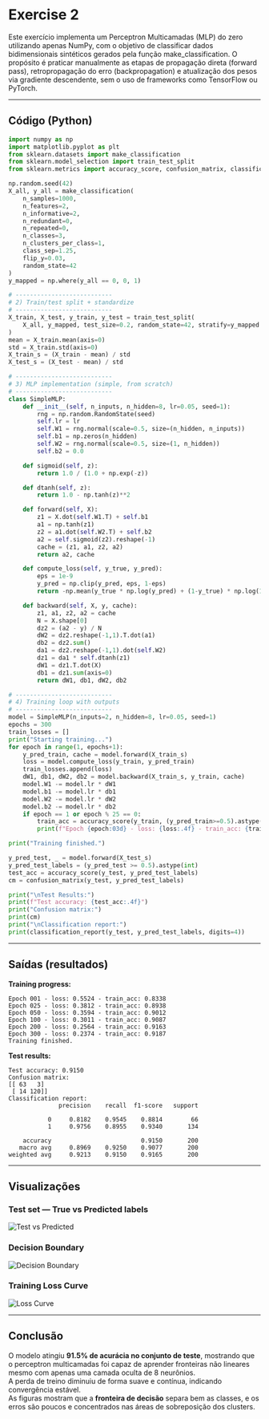 # Exercise 2 

Este exercício implementa um Perceptron Multicamadas (MLP) do zero utilizando apenas NumPy, com o objetivo de classificar dados bidimensionais sintéticos gerados pela função make_classification.
O propósito é praticar manualmente as etapas de propagação direta (forward pass), retropropagação do erro (backpropagation) e atualização dos pesos via gradiente descendente, sem o uso de frameworks como TensorFlow ou PyTorch.

---

## Código (Python)

```python
import numpy as np
import matplotlib.pyplot as plt
from sklearn.datasets import make_classification
from sklearn.model_selection import train_test_split
from sklearn.metrics import accuracy_score, confusion_matrix, classification_report

np.random.seed(42)
X_all, y_all = make_classification(
    n_samples=1000,
    n_features=2,
    n_informative=2,
    n_redundant=0,
    n_repeated=0,
    n_classes=3,
    n_clusters_per_class=1,
    class_sep=1.25,
    flip_y=0.03,
    random_state=42
)
y_mapped = np.where(y_all == 0, 0, 1)

# ---------------------------
# 2) Train/test split + standardize
# ---------------------------
X_train, X_test, y_train, y_test = train_test_split(
    X_all, y_mapped, test_size=0.2, random_state=42, stratify=y_mapped
)
mean = X_train.mean(axis=0)
std = X_train.std(axis=0)
X_train_s = (X_train - mean) / std
X_test_s = (X_test - mean) / std

# ---------------------------
# 3) MLP implementation (simple, from scratch)
# ---------------------------
class SimpleMLP:
    def __init__(self, n_inputs, n_hidden=8, lr=0.05, seed=1):
        rng = np.random.RandomState(seed)
        self.lr = lr
        self.W1 = rng.normal(scale=0.5, size=(n_hidden, n_inputs))
        self.b1 = np.zeros(n_hidden)
        self.W2 = rng.normal(scale=0.5, size=(1, n_hidden))
        self.b2 = 0.0

    def sigmoid(self, z):
        return 1.0 / (1.0 + np.exp(-z))

    def dtanh(self, z):
        return 1.0 - np.tanh(z)**2

    def forward(self, X):
        z1 = X.dot(self.W1.T) + self.b1
        a1 = np.tanh(z1)
        z2 = a1.dot(self.W2.T) + self.b2
        a2 = self.sigmoid(z2).reshape(-1)
        cache = (z1, a1, z2, a2)
        return a2, cache

    def compute_loss(self, y_true, y_pred):
        eps = 1e-9
        y_pred = np.clip(y_pred, eps, 1-eps)
        return -np.mean(y_true * np.log(y_pred) + (1-y_true) * np.log(1-y_pred))

    def backward(self, X, y, cache):
        z1, a1, z2, a2 = cache
        N = X.shape[0]
        dz2 = (a2 - y) / N
        dW2 = dz2.reshape(-1,1).T.dot(a1)
        db2 = dz2.sum()
        da1 = dz2.reshape(-1,1).dot(self.W2)
        dz1 = da1 * self.dtanh(z1)
        dW1 = dz1.T.dot(X)
        db1 = dz1.sum(axis=0)
        return dW1, db1, dW2, db2

# ---------------------------
# 4) Training loop with outputs
# ---------------------------
model = SimpleMLP(n_inputs=2, n_hidden=8, lr=0.05, seed=1)
epochs = 300
train_losses = []
print("Starting training...")
for epoch in range(1, epochs+1):
    y_pred_train, cache = model.forward(X_train_s)
    loss = model.compute_loss(y_train, y_pred_train)
    train_losses.append(loss)
    dW1, db1, dW2, db2 = model.backward(X_train_s, y_train, cache)
    model.W1 -= model.lr * dW1
    model.b1 -= model.lr * db1
    model.W2 -= model.lr * dW2
    model.b2 -= model.lr * db2
    if epoch == 1 or epoch % 25 == 0:
        train_acc = accuracy_score(y_train, (y_pred_train>=0.5).astype(int))
        print(f"Epoch {epoch:03d} - loss: {loss:.4f} - train_acc: {train_acc:.4f}")

print("Training finished.")

y_pred_test, _ = model.forward(X_test_s)
y_pred_test_labels = (y_pred_test >= 0.5).astype(int)
test_acc = accuracy_score(y_test, y_pred_test_labels)
cm = confusion_matrix(y_test, y_pred_test_labels)

print("\nTest Results:")
print(f"Test accuracy: {test_acc:.4f}")
print("Confusion matrix:")
print(cm)
print("\nClassification report:")
print(classification_report(y_test, y_pred_test_labels, digits=4))
```

---

## Saídas (resultados)

**Training progress:**
```
Epoch 001 - loss: 0.5524 - train_acc: 0.8338
Epoch 025 - loss: 0.3812 - train_acc: 0.8938
Epoch 050 - loss: 0.3594 - train_acc: 0.9012
Epoch 100 - loss: 0.3011 - train_acc: 0.9087
Epoch 200 - loss: 0.2564 - train_acc: 0.9163
Epoch 300 - loss: 0.2374 - train_acc: 0.9187
Training finished.
```

**Test results:**
```
Test accuracy: 0.9150
Confusion matrix:
[[ 63   3]
 [ 14 120]]
Classification report:
              precision    recall  f1-score   support

           0     0.8182    0.9545    0.8814        66
           1     0.9756    0.8955    0.9340       134

    accuracy                         0.9150       200
   macro avg     0.8969    0.9250    0.9077       200
weighted avg     0.9213    0.9150    0.9165       200
```

---

## Visualizações

### Test set — True vs Predicted labels
![Test vs Predicted](test_true.png)

### Decision Boundary
![Decision Boundary](Decision.png)

### Training Loss Curve
![Loss Curve](training.png)

---

## Conclusão
O modelo atingiu **91.5% de acurácia no conjunto de teste**, mostrando que o perceptron multicamadas foi capaz de aprender fronteiras não lineares mesmo com apenas uma camada oculta de 8 neurônios.  
A perda de treino diminuiu de forma suave e contínua, indicando convergência estável.  
As figuras mostram que a **fronteira de decisão** separa bem as classes, e os erros são poucos e concentrados nas áreas de sobreposição dos clusters.